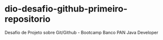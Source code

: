 # dio-desafio-github-primeiro-repositorio
Desafio de Projeto sobre Git/Github - Bootcamp Banco PAN Java Developer
